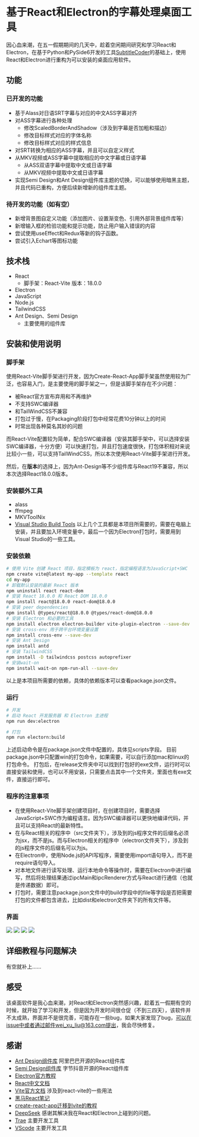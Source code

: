 # 基于React和Electron的字幕处理桌面工具
因心血来潮，在五一假期期间的几天中，趁着空闲期间研究和学习React和Electron，在基于Python和PySide6开发的工具[SubtitleCoder](https://github.com/liuweixu/SubtitleCoder)的基础上，使用React和Electron进行重构为可以安装的桌面应用软件。

## 功能
### 已开发的功能
- 基于Alass对日语SRT字幕与对应的中文ASS字幕对齐
- 对ASS字幕进行各种处理
  - 修改ScaledBorderAndShadow（涉及到字幕是否加粗和描边）
  - 修改目标样式对应的字体名称
  - 修改目标样式对应的样式信息
- 对SRT转换为相应的ASS字幕，并且可以自定义样式
- 从MKV视频或ASS字幕中提取相应的中文字幕或日语字幕
  - 从ASS双语字幕中提取中文或日语字幕
  - 从MKV视频中提取中文或日语字幕
- 实现Semi Design和Ant Design组件库主题的切换，可以能够使用暗黑主题，并且代码已重构，方便后续新增新的组件库主题。
  
### 待开发的功能（如有空）
- 新增背景图自定义功能（添加图片、设置渐变色、引用外部背景组件库等）
- 新增输入框的检验功能和提示功能，防止用户输入错误的内容
- 尝试使用useEffect和Redux等新的钩子函数。
- 尝试引入Echart等图标功能
  

## 技术栈
- React
  - 脚手架：React-Vite 版本：18.0.0
- Electron
- JavaScript
- Node.js
- TailwindCSS
- Ant Design、Semi Design
  - 主要使用的组件库

## 安装和使用说明
### 脚手架
使用React-Vite脚手架进行开发，因为Create-React-App脚手架虽然使用较为广泛，也容易入门，是主要使用的脚手架之一，但是该脚手架存在不少问题：
- 被React官方宣布弃用和不再维护
- 不支持SWC编译器
- 和TailWindCSS不兼容
- 打包过于慢，在Packaging阶段打包中经常花费10分钟以上的时间
- 时常出现各种莫名其妙的问题

而React-Vite配置较为简单，配合SWC编译器（安装其脚手架中，可以选择安装SWC编译器，十分方便）可以快速打包，并且打包速度很快，打包体积相对来说比较小一些，可以支持TailWindCSS，所以本次使用React-Vite脚手架进行开发。

然后，在**版本**的选择上，因为Ant-Design等不少组件库与React19不兼容，所以本次选择React18.0.0版本。
### 安装额外工具
- alass
- ffmpeg
- MKVToolNix
- [Visual Studio Build Tools](https://visualstudio.microsoft.com/zh-hans/visual-cpp-build-tools/)
以上几个工具都是本项目所需要的，需要在电脑上安装，并且要加入环境变量中，最后一个因为Electron打包时，需要用到Visual Studio的一些工具。

### 安装依赖
```bash
# 使用 Vite 创建 React 项目，指定模板为 react，指定编程语言为JavaScript+SWC
npm create vite@latest my-app --template react
cd my-app
# 卸载默认安装的最新 React 版本
npm uninstall react react-dom
# 安装 React 18.0.0 和 React DOM 18.0.0
npm install react@18.0.0 react-dom@18.0.0
# 安装 peer dependencies
npm install @types/react@18.0.0 @types/react-dom@18.0.0
# 安装 Electron 和必要的工具
npm install electron electron-builder vite-plugin-electron --save-dev
# 安装 cross-env 用于跨平台环境变量设置
npm install cross-env --save-dev
# 安装 Ant Design
npm install antd
# 安装 TailwindCSS
npm install -D tailwindcss postcss autoprefixer
# 安装wait-on
npm install wait-on npm-run-all --save-dev
```
以上是本项目所需要的依赖，具体的依赖版本可以查看package.json文件。

### 运行
```bash
# 开发
# 启动 React 开发服务器 和 Electron 主进程
npm run dev:electron

# 打包
npm run electorn:build
```
上述启动命令是在package.json文件中配置的，具体见scripts字段。
目前package.json中只配置win的打包命令，如果需要，可以自行添加mac和linux的打包命令。
打包后，在release文件夹中可以找到打包好的exe文件，运行时可以直接安装和使用，也可以不用安装，只需要点击其中一个文件夹，里面也有exe文件，直接运行即可。

### 程序的注意事项
- 在使用React-Vite脚手架创建项目时，在创建项目时，需要选择JavaScript+SWC作为编程语言。因为SWC编译器可以更快地编译代码，并且可以支持React的最新特性。
- 在与React相关的程序中（src文件夹下），涉及到的js程序文件的后缀名必须为jsx，而不是js。而与Electron相关的程序中（electron文件夹下），涉及到的js程序文件的后缀名可以为js。
- 在Electron中，使用Node.js的API写程序，需要使用import语句导入，而不是require语句导入。
- 对本地文件进行读写处理、运行本地命令等操作时，需要在Electron中进行编写，然后将处理结果通过ipcMain和ipcRenderer方式与React进行通信（也就是传递数据）即可。
- 打包时，需要注意package.json文件中的build字段中的file等字段是否把需要打包的文件都包含进去，比如dist和electron文件夹下的所有文件等。

### 界面
![](public/image1.png)
![](public/image2.png)
![](public/image3.png)
![](public/image4.png)


## 详细教程与问题解决
有空就补上......

## 感受
该桌面软件是我心血来潮，对React和Electron突然感兴趣，趁着五一假期有空的时候，就开始了学习和开发，但是因为开发时间很仓促（不到三四天），该软件并不太成熟，界面并不是很完善，可能存在一些bug，如果大家发现了bug，可以在issue中或者通过邮件wei_xu_liu@163.com提出，我会尽快修复。

## 感谢
- [Ant Design组件库](https://ant-design.antgroup.com/index-cn) 阿里巴巴开源的React组件库
- [Semi Design组件库](https://semi.design/zh-CN/) 字节抖音开源的React组件库
- [Electron官方教程](https://www.electronjs.org/zh/docs/latest/tutorial/tutorial-prerequisites)
- [React中文文档](https://react.docschina.org/)
- [Vite官方文档](https://cn.vite.dev/guide/#scaffolding-your-first-vite-project) 涉及到react-vite的一些用法
- [黑马React笔记](https://blog.csdn.net/2301_80182418/article/details/145483587)
- [create-react-app迁移到vite的教程](https://segmentfault.com/a/1190000044980287)
- [DeepSeek](https://chat.deepseek.com/) 感谢其解决我在React和Electron上碰到的问题。
- [Trae](https://www.trae.ai/) 主要开发工具
- [VScode](https://code.visualstudio.com/) 主要开发工具